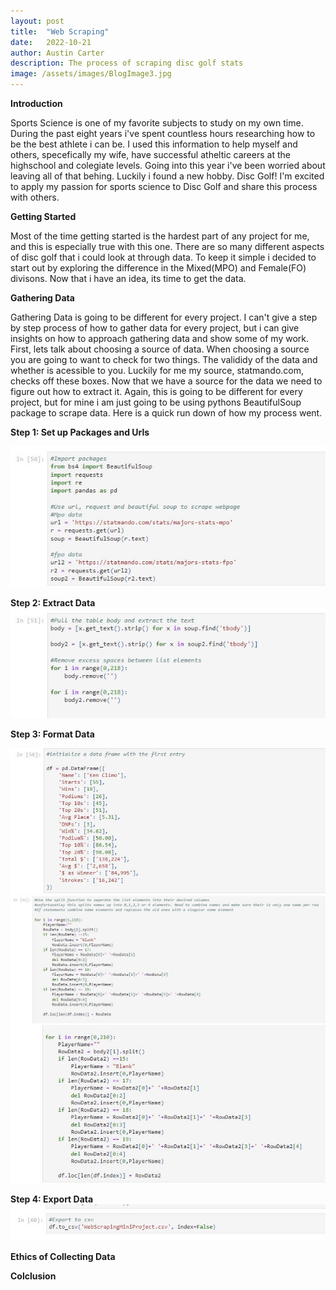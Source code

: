 ```yaml
---
layout: post
title:  "Web Scraping"
date:   2022-10-21
author: Austin Carter
description: The process of scraping disc golf stats  
image: /assets/images/BlogImage3.jpg
---
```

**Introduction**

  Sports Science is one of my favorite subjects to study on my own time. During the past eight years i've spent countless hours researching how to be the best athlete i can be. I used this information to help myself and others, specefically my wife, have successful atheltic careers at the highschool and colegiate levels. Going into this year i've been worried about leaving all of that behing. Luckily i found a new hobby. Disc Golf! I'm excited to apply my passion for sports science to Disc Golf and share this process with others. 

**Getting Started**

  Most of the time getting started is the hardest part of any project for me, and this is especially true with this one. There are so many different aspects of disc golf that i could look at through data. To keep it simple i decided to start out by exploring the difference in the Mixed(MPO) and Female(FO) divisons. Now that i have an idea, its time to get the data. 
  
 **Gathering Data**
 
  Gathering Data is going to be different for every project. I can't give a step by step process of how to gather data for every project, but i can give insights on how to approach gathering data and show some of my work. First, lets talk about choosing a source of data. When choosing a source you are going to want to check for two things. The valididy of the data and whether is acessible to you. Luckily for me my source, statmando.com, checks off these boxes. Now that we have a source for the data we need to figure out how to extract it. Again, this is going to be different for every project, but for mine i am just going to be using pythons BeautifulSoup package to scrape data. Here is a quick run down of how my process went.
  
**Step 1: Set up Packages and Urls**

![Test Image](https://raw.githubusercontent.com/austinC58/stat386-projects/main/assets/images/WebScraping1.jpg)

**Step 2: Extract Data**
![Test Image](https://raw.githubusercontent.com/austinC58/stat386-projects/main/assets/images/WebScraping2.jpg)

**Step 3: Format Data**

![Test Image](https://raw.githubusercontent.com/austinC58/stat386-projects/main/assets/images/WebScraping3.jpg)
![Test Image](https://raw.githubusercontent.com/austinC58/stat386-projects/main/assets/images/WebScraping4.jpg)
![Test Image](https://raw.githubusercontent.com/austinC58/stat386-projects/main/assets/images/WebScraping5.jpg)

**Step 4: Export Data**
![Test Image](https://raw.githubusercontent.com/austinC58/stat386-projects/main/assets/images/WebScraping6.jpg)

**Ethics of Collecting Data**

**Colclusion**
